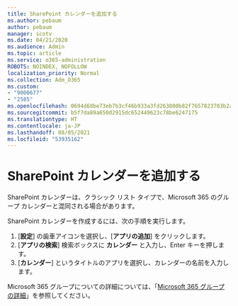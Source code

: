```yaml
---
title: SharePoint カレンダーを追加する
ms.author: pebaum
author: pebaum
manager: scotv
ms.date: 04/21/2020
ms.audience: Admin
ms.topic: article
ms.service: o365-administration
ROBOTS: NOINDEX, NOFOLLOW
localization_priority: Normal
ms.collection: Adm_O365
ms.custom:
- "9000677"
- "2585"
ms.openlocfilehash: 0694d68be73eb7b3cf46b933a3fd263800b82f7657823703b2a6bf175eca6409
ms.sourcegitcommit: b5f7da89a650d2915dc652449623c78be6247175
ms.translationtype: HT
ms.contentlocale: ja-JP
ms.lasthandoff: 08/05/2021
ms.locfileid: "53935162"
---
```

# <a name="add-a-sharepoint-calendar"></a>SharePoint カレンダーを追加する

SharePoint カレンダーは、クラシック リスト タイプで、Microsoft 365 のグループ カレンダーと混同される場合があります。
 
SharePoint カレンダーを作成するには、次の手順を実行します。
 
1.  [**設定**] の歯車アイコンを選択し、[**アプリの追加**] をクリックします。
2.  [**アプリの検索**] 検索ボックスに **カレンダー** と入力し、Enter キーを押します。
3.  [**カレンダー**] というタイトルのアプリを選択し、カレンダーの名前を入力します。

Microsoft 365 グループについての詳細については、「[Microsoft 365 グループの詳細](https://support.office.com/article/Learn-about-Office-365-groups-b565caa1-5c40-40ef-9915-60fdb2d97fa2)」を参照してください。

